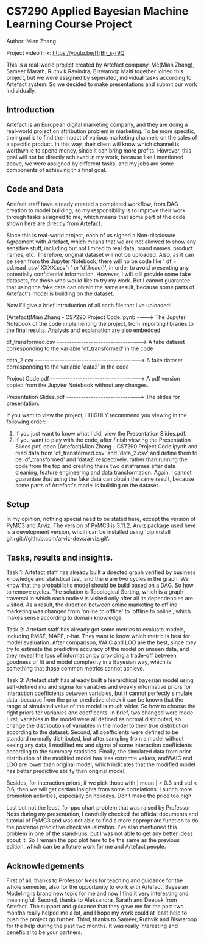 # CS7290 Applied Bayesian Machine Learning Course Project

Author: Mian Zhang

Project video link: https://youtu.be/lTjBh_s-r9Q

This is a real-world project created by Artefact company. Me(Mian Zhang), Sameer Marath, Ruthvik Ravindra, Biswaroop Maiti together joined this project, but we were assgined by seperated, individual tasks according to Artefact system. So we decided to make presentations and submit our work individually.

## Introduction

Artefact is an European digital marketing company, and they are doing a real-world project on attribution problem in marketing. To be more specific, their goal is to find the impact of various marketing channels on the sales of a specific product. In this way, their client will know which channel is worthwhile to spend money, since it can bring more profits. However, this goal will not be directly achieved in my work, because like I mentioned above, we were assigned by different tasks, and my jobs are some components of achieving this final goal.

## Code and Data

Artefact staff have already created a completed workflow, from DAG creation to model building, so my responsibility is to improve their work through tasks assigned to me, which means that some part of the code shown here are directly from Artefact. 

Since this is real-world project, each of us signed a Non-disclosure Agreement with Artefact, which means that we are not allowed to show any sensitive stuff, including but not limited to real data, brand names, product names, etc. Therefore, original dataset will not be uploaded. Also, as it can be seen from the Jupyter Notebook, there will no be code like ' df = pd.read_csv('XXXX.csv') ' or 'df.head()', in order to avoid presenting any potentially confidential information. However, I will still provide some fake datasets, for those who would like to try my work. But I cannot guarantee that using the fake data can obtain the same result, because some parts of Artefact's model is building on the dataset.

Now I'll give a brief introduction of all each file that I've uploaded:

(Artefact)Mian Zhang - CS7290 Project Code.ipynb ----> The Jupyter Notebook of the code implementing the project, from importing libraries to the final results. Analysis and explanation are also embedded. 

df_transformed.csv ----------------------------------> A fake dataset corresponding to the variable 'df_transformed' in the code

data_2.csv ------------------------------------------> A fake dataset corresponding to the variable 'data2' in the code

Project Code.pdf ---------------------------- -------> A pdf version copied from the Jupyter Notebook without any changes.

Presentation Slides.pdf -----------------------------> The slides for presentation.

If you want to view the project, I HIGHLY recommend you viewing in the following order:

1. If you just want to know what I did, view the Presentation Slides.pdf.
2. If you want to play with the code, after finish viewing the Presentation Slides.pdf, open (Artefact)Mian Zhang - CS7290 Project Code.ipynb and read data from 'df_transformed.csv' and 'data_2.csv' and define them to be 'df_transformed' and 'data2' respectively, rather than running the code from the top and creating these two dataframes after data cleaning, feature engineering and data transformation. Again, I cannot guarantee that using the fake data can obtain the same result, because some parts of Artefact's model is building on the dataset. 

## Setup

In my opinion, nothing special need to be stated here, except the version of PyMC3 and Arviz. The version of PyMC3 is 3.11.2. Arviz package used here is a development version, whcih can be installed using 'pip install git+git://github.com/arviz-devs/arviz.git'.

## Tasks, results and insights.

Task 1: Artefact staff has already built a directed graph verified by business knowledge and statistical test, and there are two cycles in the graph. We know that the probabilistic model should be build based on a DAG. So how to remove cycles. The solution is Topological Sorting, which is a graph traversal in which each node v is visited only after all its dependencies are visited. As a result, the direction between online marketing to offline marketing was changed from 'online to offline' to 'offline to online', which makes sense according to domain knowledge.

Task 2: Artefact staff has already got some metrics to evaluate models, including RMSE, MAPE, r-hat. They want to know which metric is best for model evaluation. After comparison, WAIC and LOO are the best, since they try to estimate the predictive accuracy of the model on unseen data, and they reveal the loss of information by providing a trade-off between goodness of fit and model complexity in a Bayesian way, which is something that those common metrics cannot achieve.

Task 3: Artefact staff has already built a hierarchical bayesian model using self-defined mu and sigma for variables and weakly informative priors for interaction coefficients between variables, but it cannot perfectly simulate data, because from the prior predictive check it can be known that the range of simulated value of the model is much wider. So how to choose the right priors for variables and coefficents. In brief, two changed were made. First,  variables in the model were all defined as normal distributed, so change the distribution of variables in the model to their true distribution according to the dataset. Second, all coefficients were defined to be standard normally distributed, but after sampling from a model without seeing any data, I modified mu and sigma of some interaction coefficients according to the summary statistics. Finally, the simulated data from prior distribution of the modified model has less extremte values, andWAIC and LOO are lower than original model, which indicates that the modified model has better predictive ability than original model.

Besides, for interaction priors, if we pick those with | mean | > 0.3 and std < 0.6, then we will get certian insights from some correlations: Launch more promotion activities, especially on holidays. Don’t make the price too high.

Last but not the least, for ppc chart problem that was raised by Professor Ness during my presentation, I carefully checked the official documents and tutorial of PyMC3 and was not able to find a more appropriate function to do the posterior predictive check visualization. I've also mentioned this problem in one of the stand-ups, but I was not able to get any better ideas about it. So I remain the ppc plot here to be the same as the previous edition, which can be a future work for me and Artefact people.

## Acknowledgements

First of all, thanks to Professor Ness for teaching and guidance for the whole semester, also for the opportunity to work with Artefact. Bayesian Modeling is brand new topic for me and now I find it very interesting and meaningful. Second, thanks to Aleksandra, Sarath and Deepak from Artefact. The support and guidance that they gave me for the past two months really helped me a lot, and I hope my work could at least help to push the project go further. Third, thanks to Sameer, Ruthvik and Biswaroop for the help during the past two months. It was really interesting and beneficial to be your partners.

